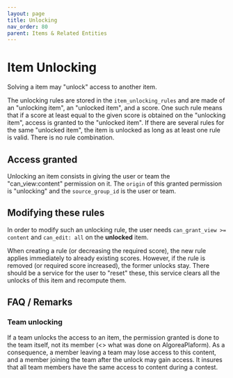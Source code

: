 ```yaml
---
layout: page
title: Unlocking
nav_order: 80
parent: Items & Related Entities
---
```


# Item Unlocking

Solving a item may "unlock" access to another item.

The unlocking rules are stored in the `item_unlocking_rules` and are made of an "unlocking item", an "unlocked item", and a score. One such rule means that if a score at least equal to the given score is obtained on the "unlocking item", access is granted to the "unlocked item". If there are several rules for the same "unlocked item", the item is unlocked as long as at least one rule is valid. There is no rule combination.

## Access granted

Unlocking an item consists in giving the user or team the "can_view:content" permission on it. The `origin` of this granted permission is "unlocking" and the `source_group_id` is the user or team.

## Modifying these rules

In order to modify such an unlocking rule, the user needs `can_grant_view >= content` and `can_edit: all` on the **unlocked** item.

When creating a rule (or decreasing the required score), the new rule applies immediately to already existing scores. However, if the rule is removed (or required score increased), the former unlocks stay. There should be a service for the user to "reset" these, this service clears all the unlocks of this item and recompute them.

## FAQ / Remarks

### Team unlocking

If a team unlocks the access to an item, the permission granted is done to the team itself, not its member (<> what was done on AlgoreaPlaform). As a consequence, a member leaving a team may lose access to this content, and a member joining the team after the unlock may gain access. It insures that all team members have the same access to content during a contest.
